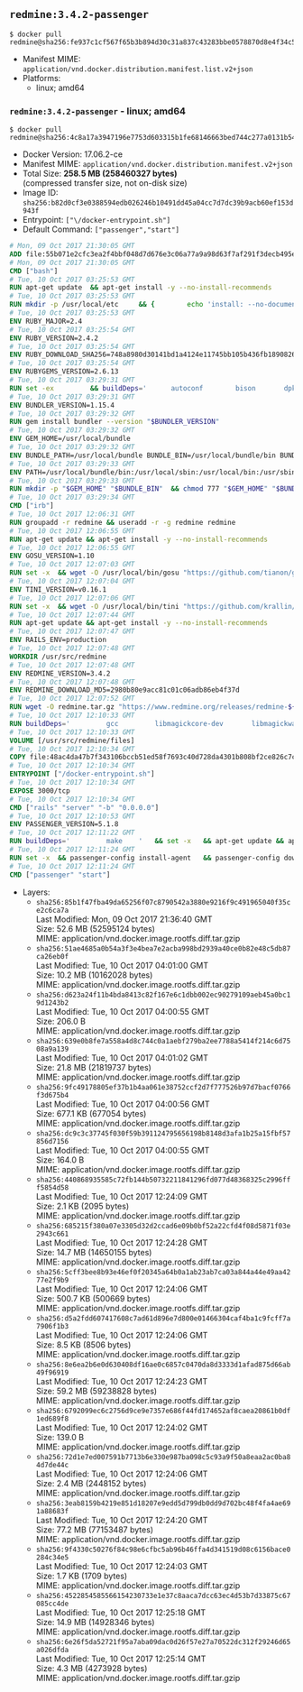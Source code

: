 ## `redmine:3.4.2-passenger`

```console
$ docker pull redmine@sha256:fe937c1cf567f65b3b894d30c31a837c43283bbe0578870d8e4f34c5f0824711
```

-	Manifest MIME: `application/vnd.docker.distribution.manifest.list.v2+json`
-	Platforms:
	-	linux; amd64

### `redmine:3.4.2-passenger` - linux; amd64

```console
$ docker pull redmine@sha256:4c8a17a3947196e7753d603315b1fe68146663bed744c277a0131b5449e9917e
```

-	Docker Version: 17.06.2-ce
-	Manifest MIME: `application/vnd.docker.distribution.manifest.v2+json`
-	Total Size: **258.5 MB (258460327 bytes)**  
	(compressed transfer size, not on-disk size)
-	Image ID: `sha256:b82d0cf3e0388594edb026246b10491dd45a04cc7d7dc39b9acb60ef153d943f`
-	Entrypoint: `["\/docker-entrypoint.sh"]`
-	Default Command: `["passenger","start"]`

```dockerfile
# Mon, 09 Oct 2017 21:30:05 GMT
ADD file:55b071e2cfc3ea2f4bbf048d7d676e3c06a77a9a98d63f7af291f3decb495ec8 in / 
# Mon, 09 Oct 2017 21:30:05 GMT
CMD ["bash"]
# Tue, 10 Oct 2017 03:25:53 GMT
RUN apt-get update 	&& apt-get install -y --no-install-recommends 		bzip2 		ca-certificates 		libffi-dev 		libgdbm3 		libssl-dev 		libyaml-dev 		procps 		zlib1g-dev 	&& rm -rf /var/lib/apt/lists/*
# Tue, 10 Oct 2017 03:25:53 GMT
RUN mkdir -p /usr/local/etc 	&& { 		echo 'install: --no-document'; 		echo 'update: --no-document'; 	} >> /usr/local/etc/gemrc
# Tue, 10 Oct 2017 03:25:53 GMT
ENV RUBY_MAJOR=2.4
# Tue, 10 Oct 2017 03:25:54 GMT
ENV RUBY_VERSION=2.4.2
# Tue, 10 Oct 2017 03:25:54 GMT
ENV RUBY_DOWNLOAD_SHA256=748a8980d30141bd1a4124e11745bb105b436fb1890826e0d2b9ea31af27f735
# Tue, 10 Oct 2017 03:25:54 GMT
ENV RUBYGEMS_VERSION=2.6.13
# Tue, 10 Oct 2017 03:29:31 GMT
RUN set -ex 		&& buildDeps=' 		autoconf 		bison 		dpkg-dev 		gcc 		libbz2-dev 		libgdbm-dev 		libglib2.0-dev 		libncurses-dev 		libreadline-dev 		libxml2-dev 		libxslt-dev 		make 		ruby 		wget 		xz-utils 	' 	&& apt-get update 	&& apt-get install -y --no-install-recommends $buildDeps 	&& rm -rf /var/lib/apt/lists/* 		&& wget -O ruby.tar.xz "https://cache.ruby-lang.org/pub/ruby/${RUBY_MAJOR%-rc}/ruby-$RUBY_VERSION.tar.xz" 	&& echo "$RUBY_DOWNLOAD_SHA256 *ruby.tar.xz" | sha256sum -c - 		&& mkdir -p /usr/src/ruby 	&& tar -xJf ruby.tar.xz -C /usr/src/ruby --strip-components=1 	&& rm ruby.tar.xz 		&& cd /usr/src/ruby 		&& { 		echo '#define ENABLE_PATH_CHECK 0'; 		echo; 		cat file.c; 	} > file.c.new 	&& mv file.c.new file.c 		&& autoconf 	&& gnuArch="$(dpkg-architecture --query DEB_BUILD_GNU_TYPE)" 	&& ./configure 		--build="$gnuArch" 		--disable-install-doc 		--enable-shared 	&& make -j "$(nproc)" 	&& make install 		&& dpkg-query --show --showformat '${package}\n' 		| grep -P '^libreadline\d+$' 		| xargs apt-mark manual 	&& apt-get purge -y --auto-remove $buildDeps 	&& cd / 	&& rm -r /usr/src/ruby 		&& gem update --system "$RUBYGEMS_VERSION"
# Tue, 10 Oct 2017 03:29:31 GMT
ENV BUNDLER_VERSION=1.15.4
# Tue, 10 Oct 2017 03:29:32 GMT
RUN gem install bundler --version "$BUNDLER_VERSION"
# Tue, 10 Oct 2017 03:29:32 GMT
ENV GEM_HOME=/usr/local/bundle
# Tue, 10 Oct 2017 03:29:32 GMT
ENV BUNDLE_PATH=/usr/local/bundle BUNDLE_BIN=/usr/local/bundle/bin BUNDLE_SILENCE_ROOT_WARNING=1 BUNDLE_APP_CONFIG=/usr/local/bundle
# Tue, 10 Oct 2017 03:29:33 GMT
ENV PATH=/usr/local/bundle/bin:/usr/local/sbin:/usr/local/bin:/usr/sbin:/usr/bin:/sbin:/bin
# Tue, 10 Oct 2017 03:29:33 GMT
RUN mkdir -p "$GEM_HOME" "$BUNDLE_BIN" 	&& chmod 777 "$GEM_HOME" "$BUNDLE_BIN"
# Tue, 10 Oct 2017 03:29:34 GMT
CMD ["irb"]
# Tue, 10 Oct 2017 12:06:31 GMT
RUN groupadd -r redmine && useradd -r -g redmine redmine
# Tue, 10 Oct 2017 12:06:55 GMT
RUN apt-get update && apt-get install -y --no-install-recommends 		ca-certificates 		wget 	&& rm -rf /var/lib/apt/lists/*
# Tue, 10 Oct 2017 12:06:55 GMT
ENV GOSU_VERSION=1.10
# Tue, 10 Oct 2017 12:07:03 GMT
RUN set -x 	&& wget -O /usr/local/bin/gosu "https://github.com/tianon/gosu/releases/download/$GOSU_VERSION/gosu-$(dpkg --print-architecture)" 	&& wget -O /usr/local/bin/gosu.asc "https://github.com/tianon/gosu/releases/download/$GOSU_VERSION/gosu-$(dpkg --print-architecture).asc" 	&& export GNUPGHOME="$(mktemp -d)" 	&& gpg --keyserver ha.pool.sks-keyservers.net --recv-keys B42F6819007F00F88E364FD4036A9C25BF357DD4 	&& gpg --batch --verify /usr/local/bin/gosu.asc /usr/local/bin/gosu 	&& rm -r "$GNUPGHOME" /usr/local/bin/gosu.asc 	&& chmod +x /usr/local/bin/gosu 	&& gosu nobody true
# Tue, 10 Oct 2017 12:07:04 GMT
ENV TINI_VERSION=v0.16.1
# Tue, 10 Oct 2017 12:07:06 GMT
RUN set -x 	&& wget -O /usr/local/bin/tini "https://github.com/krallin/tini/releases/download/$TINI_VERSION/tini-$(dpkg --print-architecture)" 	&& wget -O /usr/local/bin/tini.asc "https://github.com/krallin/tini/releases/download/$TINI_VERSION/tini-$(dpkg --print-architecture).asc" 	&& export GNUPGHOME="$(mktemp -d)" 	&& gpg --keyserver ha.pool.sks-keyservers.net --recv-keys 6380DC428747F6C393FEACA59A84159D7001A4E5 	&& gpg --batch --verify /usr/local/bin/tini.asc /usr/local/bin/tini 	&& rm -r "$GNUPGHOME" /usr/local/bin/tini.asc 	&& chmod +x /usr/local/bin/tini 	&& tini -h
# Tue, 10 Oct 2017 12:07:44 GMT
RUN apt-get update && apt-get install -y --no-install-recommends 		imagemagick 		libmysqlclient18 		libpq5 		libsqlite3-0 				bzr 		git 		mercurial 		openssh-client 		subversion 	&& rm -rf /var/lib/apt/lists/*
# Tue, 10 Oct 2017 12:07:47 GMT
ENV RAILS_ENV=production
# Tue, 10 Oct 2017 12:07:48 GMT
WORKDIR /usr/src/redmine
# Tue, 10 Oct 2017 12:07:48 GMT
ENV REDMINE_VERSION=3.4.2
# Tue, 10 Oct 2017 12:07:48 GMT
ENV REDMINE_DOWNLOAD_MD5=2980b80e9acc81c01c06adb86eb4f37d
# Tue, 10 Oct 2017 12:07:52 GMT
RUN wget -O redmine.tar.gz "https://www.redmine.org/releases/redmine-${REDMINE_VERSION}.tar.gz" 	&& echo "$REDMINE_DOWNLOAD_MD5 redmine.tar.gz" | md5sum -c - 	&& tar -xvf redmine.tar.gz --strip-components=1 	&& rm redmine.tar.gz files/delete.me log/delete.me 	&& mkdir -p tmp/pdf public/plugin_assets 	&& chown -R redmine:redmine ./
# Tue, 10 Oct 2017 12:10:33 GMT
RUN buildDeps=' 		gcc 		libmagickcore-dev 		libmagickwand-dev 		libmysqlclient-dev 		libpq-dev 		libsqlite3-dev 		make 		patch 	' 	&& set -ex 	&& apt-get update && apt-get install -y $buildDeps --no-install-recommends 	&& rm -rf /var/lib/apt/lists/* 	&& bundle install --without development test 	&& for adapter in mysql2 postgresql sqlite3; do 		echo "$RAILS_ENV:" > ./config/database.yml; 		echo "  adapter: $adapter" >> ./config/database.yml; 		bundle install --without development test; 		cp Gemfile.lock "Gemfile.lock.${adapter}"; 	done 	&& rm ./config/database.yml 	&& apt-get purge -y --auto-remove $buildDeps
# Tue, 10 Oct 2017 12:10:33 GMT
VOLUME [/usr/src/redmine/files]
# Tue, 10 Oct 2017 12:10:34 GMT
COPY file:48ac4da47b7f343106bccb51ed58f7693c40d728da4301b808bf2ce826c7c41d in / 
# Tue, 10 Oct 2017 12:10:34 GMT
ENTRYPOINT ["/docker-entrypoint.sh"]
# Tue, 10 Oct 2017 12:10:34 GMT
EXPOSE 3000/tcp
# Tue, 10 Oct 2017 12:10:34 GMT
CMD ["rails" "server" "-b" "0.0.0.0"]
# Tue, 10 Oct 2017 12:10:53 GMT
ENV PASSENGER_VERSION=5.1.8
# Tue, 10 Oct 2017 12:11:22 GMT
RUN buildDeps=' 		make 	' 	&& set -x 	&& apt-get update && apt-get install -y --no-install-recommends $buildDeps && rm -rf /var/lib/apt/lists/* 	&& gem install passenger --version "$PASSENGER_VERSION" 	&& apt-get purge -y --auto-remove $buildDeps
# Tue, 10 Oct 2017 12:11:24 GMT
RUN set -x 	&& passenger-config install-agent 	&& passenger-config download-nginx-engine
# Tue, 10 Oct 2017 12:11:24 GMT
CMD ["passenger" "start"]
```

-	Layers:
	-	`sha256:85b1f47fba49da65256f07c8790542a3880e9216f9c491965040f35ce2c6ca7a`  
		Last Modified: Mon, 09 Oct 2017 21:36:40 GMT  
		Size: 52.6 MB (52595124 bytes)  
		MIME: application/vnd.docker.image.rootfs.diff.tar.gzip
	-	`sha256:51ae4685a0b54a3f3e4bea7e2acba998bd2939a40ce0b82e48c5db87ca26eb0f`  
		Last Modified: Tue, 10 Oct 2017 04:01:00 GMT  
		Size: 10.2 MB (10162028 bytes)  
		MIME: application/vnd.docker.image.rootfs.diff.tar.gzip
	-	`sha256:d623a24f11b4bda8413c82f167e6c1dbb002ec90279109aeb45a0bc19d1243b2`  
		Last Modified: Tue, 10 Oct 2017 04:00:55 GMT  
		Size: 206.0 B  
		MIME: application/vnd.docker.image.rootfs.diff.tar.gzip
	-	`sha256:639e0b8fe7a558a4d8c744c0a1aebf279ba2ee7788a5414f214c6d7508a9a139`  
		Last Modified: Tue, 10 Oct 2017 04:01:02 GMT  
		Size: 21.8 MB (21819737 bytes)  
		MIME: application/vnd.docker.image.rootfs.diff.tar.gzip
	-	`sha256:9fc49178805ef37b1b4aa061e38752ccf2d7f777526b97d7bacf0766f3d675b4`  
		Last Modified: Tue, 10 Oct 2017 04:00:56 GMT  
		Size: 677.1 KB (677054 bytes)  
		MIME: application/vnd.docker.image.rootfs.diff.tar.gzip
	-	`sha256:dc9c3c37745f030f59b391124795656198b8148d3afa1b25a15fbf57856d7156`  
		Last Modified: Tue, 10 Oct 2017 04:00:55 GMT  
		Size: 164.0 B  
		MIME: application/vnd.docker.image.rootfs.diff.tar.gzip
	-	`sha256:440868935585c72fb144b50732211841296fd077d48368325c2996fff5854d58`  
		Last Modified: Tue, 10 Oct 2017 12:24:09 GMT  
		Size: 2.1 KB (2095 bytes)  
		MIME: application/vnd.docker.image.rootfs.diff.tar.gzip
	-	`sha256:685215f380a07e3305d32d2ccad6e09b0bf52a22cfd4f08d5871f03e2943c661`  
		Last Modified: Tue, 10 Oct 2017 12:24:28 GMT  
		Size: 14.7 MB (14650155 bytes)  
		MIME: application/vnd.docker.image.rootfs.diff.tar.gzip
	-	`sha256:5cff3bee8b93e46ef0f20345a64b0a1ab23ab7ca03a844a44e49aa4277e2f9b9`  
		Last Modified: Tue, 10 Oct 2017 12:24:06 GMT  
		Size: 500.7 KB (500669 bytes)  
		MIME: application/vnd.docker.image.rootfs.diff.tar.gzip
	-	`sha256:d5a2fdd607417608c7ad61d896e7d800e01466304caf4ba1c9fcff7a7906f1b3`  
		Last Modified: Tue, 10 Oct 2017 12:24:06 GMT  
		Size: 8.5 KB (8506 bytes)  
		MIME: application/vnd.docker.image.rootfs.diff.tar.gzip
	-	`sha256:8e6ea2b6e0d630408df16ae0c6857c0470da8d3333d1afad875d66ab49f96919`  
		Last Modified: Tue, 10 Oct 2017 12:24:23 GMT  
		Size: 59.2 MB (59238828 bytes)  
		MIME: application/vnd.docker.image.rootfs.diff.tar.gzip
	-	`sha256:6792099ec6c2756d9ce9e7357e686f44fd174652af8caea20861b0df1ed689f8`  
		Last Modified: Tue, 10 Oct 2017 12:24:02 GMT  
		Size: 139.0 B  
		MIME: application/vnd.docker.image.rootfs.diff.tar.gzip
	-	`sha256:72d1e7ed007591b7713b6e330e987ba098c5c93a9f50a8eaa2ac0ba84d7de44c`  
		Last Modified: Tue, 10 Oct 2017 12:24:06 GMT  
		Size: 2.4 MB (2448152 bytes)  
		MIME: application/vnd.docker.image.rootfs.diff.tar.gzip
	-	`sha256:3eab8159b4219e851d18207e9edd5d799db0dd9d702bc48f4fa4ae691a88683f`  
		Last Modified: Tue, 10 Oct 2017 12:24:20 GMT  
		Size: 77.2 MB (77153487 bytes)  
		MIME: application/vnd.docker.image.rootfs.diff.tar.gzip
	-	`sha256:9f4330c50276f84c98e6cfbc5ab96b46ffa4d341519d08c6156bace0284c34e5`  
		Last Modified: Tue, 10 Oct 2017 12:24:03 GMT  
		Size: 1.7 KB (1709 bytes)  
		MIME: application/vnd.docker.image.rootfs.diff.tar.gzip
	-	`sha256:4522854585566154230733e1e37c8aaca7dcc63ec4d53b7d33875c67085cc4de`  
		Last Modified: Tue, 10 Oct 2017 12:25:18 GMT  
		Size: 14.9 MB (14928346 bytes)  
		MIME: application/vnd.docker.image.rootfs.diff.tar.gzip
	-	`sha256:6e26f5da52721f95a7aba09dac0d26f57e27a70522dc312f29246d65a026dfda`  
		Last Modified: Tue, 10 Oct 2017 12:25:14 GMT  
		Size: 4.3 MB (4273928 bytes)  
		MIME: application/vnd.docker.image.rootfs.diff.tar.gzip
